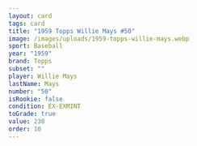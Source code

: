 ```yaml
---
layout: card
tags: card
title: "1959 Topps Willie Mays #50"
image: /images/uploads/1959-topps-willie-mays.webp
sport: Baseball
year: "1959"
brand: Topps
subset: ""
player: Willie Mays
lastName: Mays
number: "50"
isRookie: false
condition: EX-EXMINT
toGrade: true
value: 230
order: 10
---
```

